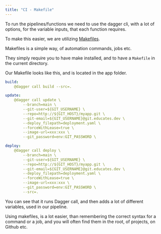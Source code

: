 ```yaml
---
title: "CI - Makefile"
---
```


To run the pipelines/functions we need to use the dagger cli, with a lot of options, for the variable inputs, that each function requires.

To make this easier, we are utilizing [Makefiles](https://www.gnu.org/software/make/).

Makefiles is a simple way, of automation commands, jobs etc. 

They simply require you to have make installed, and to have a `Makefile` in the current directory.

Our Makefile looks like this, and is located in the app folder.

```yaml
build:
	@dagger call build --src=.

update:
	@dagger call update \
		--branch=main \
		--git-user=${GIT_USERNAME} \
		--repo=http://${GIT_HOST}/myapp.git \
		--git-email=${GIT_USERNAME}@git.educates.dev \
		--deploy_filepath=deployment.yaml \
		--forceWithLease=true \
		--image-url=xxx:xxx \
		--git_password=env:GIT_PASSWORD \

deploy:
	@dagger call deploy \
		--branch=main \
		--git-user=${GIT_USERNAME} \
		--repo=http://${GIT_HOST}/myapp.git \
		--git-email=${GIT_USERNAME}@git.educates.dev \
		--deploy_filepath=deployment.yaml \
		--forceWithLease=true \
		--image-url=xxx:xxx \
		--git_password=env:GIT_PASSWORD \
		--src=.
```
You can see that it runs Dagger call, and then adds a lot of different variables, used in our pipeline. 

Using makefiles, is a lot easier, than remembering the correct syntax for a command or a job, and you will often find them in the root, of projects, on Github etc. 



